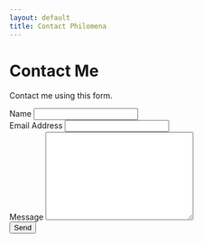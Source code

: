 ```yaml
---
layout: default
title: Contact Philomena
---
```


<div id="contact">
  <h1 class="pageTitle">Contact Me</h1>
  <div class="contactContent">
    <p class="intro">Contact me using this form.</p>
  </div>
  <form action="http://formspree.io/philomena.polefrone@gmail.com" method="POST">
    <label for="name">Name</label>
    <input type="text" id="name" name="name" class="full-width"><br>
    <label for="email">Email Address</label>
    <input type="email" id="email" name="_replyto" class="full-width"><br>
    <label for="message">Message</label>
    <textarea name="message" id="message" cols="30" rows="10" class="full-width"></textarea><br>
    <input type="submit" value="Send" class="button">
  </form>
</div>
